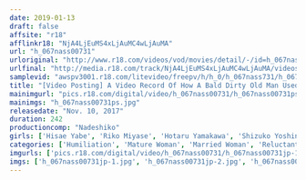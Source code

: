 ```yaml
---
date: 2019-01-13
draft: false
affsite: "r18"
afflinkr18: "NjA4LjEuMS4xLjAuMC4wLjAuMA"
url: "h_067nass00731"
urloriginal: "http://www.r18.com/videos/vod/movies/detail/-/id=h_067nass00731"
urlfinal: "http://media.r18.com/track/NjA4LjEuMS4xLjAuMC4wLjAuMA/videos/vod/movies/detail/-/id=h_067nass00731"
samplevid: "awspv3001.r18.com/litevideo/freepv/h/h_0/h_067nass731/h_067nass731_dmb_w.mp4"
title: "[Video Posting] A Video Record Of How A Bald Dirty Old Man Used Aphrodisiacs To Get An Old Lady In The Mood"
mainimgurl: "pics.r18.com/digital/video/h_067nass00731/h_067nass00731ps.jpg"
mainimgs: "h_067nass00731ps.jpg"
releasedate: "Nov. 10, 2017"
duration: 242
productioncomp: "Nadeshiko"
girls: ['Hisae Yabe', 'Riko Miyase', 'Hotaru Yamakawa', 'Shizuko Yoshinaga', 'Hisayo Nanami', 'Remi Sasaki (Ren Mukai)', 'Sayu Koizumi']
categories: ['Humiliation', 'Mature Woman', 'Married Woman', 'Reluctant', 'Substance Use', 'Over 4 Hours', 'Hi-Def']
imgurls: ['pics.r18.com/digital/video/h_067nass00731/h_067nass00731jp-1.jpg', 'pics.r18.com/digital/video/h_067nass00731/h_067nass00731jp-2.jpg', 'pics.r18.com/digital/video/h_067nass00731/h_067nass00731jp-3.jpg', 'pics.r18.com/digital/video/h_067nass00731/h_067nass00731jp-4.jpg', 'pics.r18.com/digital/video/h_067nass00731/h_067nass00731jp-5.jpg', 'pics.r18.com/digital/video/h_067nass00731/h_067nass00731jp-6.jpg', 'pics.r18.com/digital/video/h_067nass00731/h_067nass00731jp-7.jpg', 'pics.r18.com/digital/video/h_067nass00731/h_067nass00731jp-8.jpg', 'pics.r18.com/digital/video/h_067nass00731/h_067nass00731jp-9.jpg', 'pics.r18.com/digital/video/h_067nass00731/h_067nass00731jp-10.jpg', 'pics.r18.com/digital/video/h_067nass00731/h_067nass00731jp-11.jpg', 'pics.r18.com/digital/video/h_067nass00731/h_067nass00731jp-12.jpg', 'pics.r18.com/digital/video/h_067nass00731/h_067nass00731jp-13.jpg', 'pics.r18.com/digital/video/h_067nass00731/h_067nass00731jp-14.jpg', 'pics.r18.com/digital/video/h_067nass00731/h_067nass00731jp-15.jpg', 'pics.r18.com/digital/video/h_067nass00731/h_067nass00731jp-16.jpg', 'pics.r18.com/digital/video/h_067nass00731/h_067nass00731jp-17.jpg', 'pics.r18.com/digital/video/h_067nass00731/h_067nass00731jp-18.jpg', 'pics.r18.com/digital/video/h_067nass00731/h_067nass00731jp-19.jpg', 'pics.r18.com/digital/video/h_067nass00731/h_067nass00731jp-20.jpg']
imgs: ['h_067nass00731jp-1.jpg', 'h_067nass00731jp-2.jpg', 'h_067nass00731jp-3.jpg', 'h_067nass00731jp-4.jpg', 'h_067nass00731jp-5.jpg', 'h_067nass00731jp-6.jpg', 'h_067nass00731jp-7.jpg', 'h_067nass00731jp-8.jpg', 'h_067nass00731jp-9.jpg', 'h_067nass00731jp-10.jpg', 'h_067nass00731jp-11.jpg', 'h_067nass00731jp-12.jpg', 'h_067nass00731jp-13.jpg', 'h_067nass00731jp-14.jpg', 'h_067nass00731jp-15.jpg', 'h_067nass00731jp-16.jpg', 'h_067nass00731jp-17.jpg', 'h_067nass00731jp-18.jpg', 'h_067nass00731jp-19.jpg', 'h_067nass00731jp-20.jpg']
---
```

